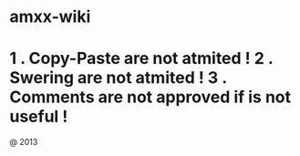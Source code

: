 amxx-wiki
=========
1 . Copy-Paste are not atmited !
2 . Swering are not atmited !
3 . Comments are not approved if is not useful !
=========
@ 2013
